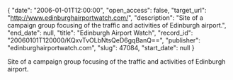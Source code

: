 {
  "date": "2006-01-01T12:00:00", 
  "open_access": false, 
  "target_url": "http://www.edinburghairportwatch.com/", 
  "description": "Site of a campaign group focusing of the traffic and activities of Edinburgh airport.", 
  "end_date": null, 
  "title": "Edinburgh Airport Watch", 
  "record_id": "20060101T120000/KQxvTvOLbNtsQeD6gqBanQ==", 
  "publisher": "edinburghairportwatch.com", 
  "slug": 47084, 
  "start_date": null
}

Site of a campaign group focusing of the traffic and activities of Edinburgh airport.